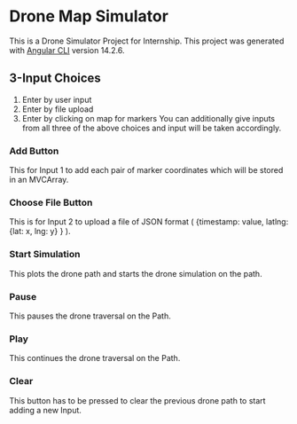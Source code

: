 # Drone Map Simulator

This is a Drone Simulator Project for Internship.
This project was generated with [Angular CLI](https://github.com/angular/angular-cli) version 14.2.6.

## 3-Input Choices 

1. Enter by user input
2. Enter by file upload
3. Enter by clicking on map for markers
You can additionally give inputs from all three of the above choices and input will be taken accordingly.



### Add Button

This for Input 1 to add each pair of marker coordinates which will be stored in an MVCArray.


### Choose File Button

This is for Input 2 to upload a file of JSON format ( {timestamp: value, latlng: {lat: x, lng: y} } ).


### Start Simulation

This plots the drone path and starts the drone simulation on the path.


### Pause

This pauses the drone traversal on the Path.


### Play

This continues the drone traversal on the Path.


### Clear

This button has to be pressed to clear the previous drone path to start adding a new Input.
